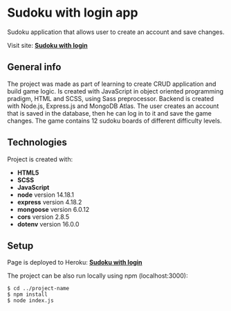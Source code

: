 # Sudoku with login app

Sudoku application that allows user to create an account and save changes.

Visit site: **[Sudoku with login](https://sudoku-login-h24jq160z-grzegorzwirtek.vercel.app/)**

## General info

The project was made as part of learning to create CRUD application and build game logic. Is created with JavaScript in object oriented programming pradigm, HTML and SCSS, using Sass preprocessor. Backend is created with Node.js, Express.js and MongoDB Atlas. The user creates an account that is saved in the database, then he can log in to it and save the game changes. The game contains 12 sudoku boards of different difficulty levels.

## Technologies

Project is created with:

- **HTML5**
- **SCSS**
- **JavaScript**
- **node** version 14.18.1
- **express** version 4.18.2
- **mongoose** version 6.0.12
- **cors** version 2.8.5
- **dotenv** version 16.0.0

## Setup

Page is deployed to Heroku: **[Sudoku with login](https://sudoku-login-h24jq160z-grzegorzwirtek.vercel.app/)**

The project can be also run locally using npm (localhost:3000):

```
$ cd ../project-name
$ npm install
$ node index.js
```
